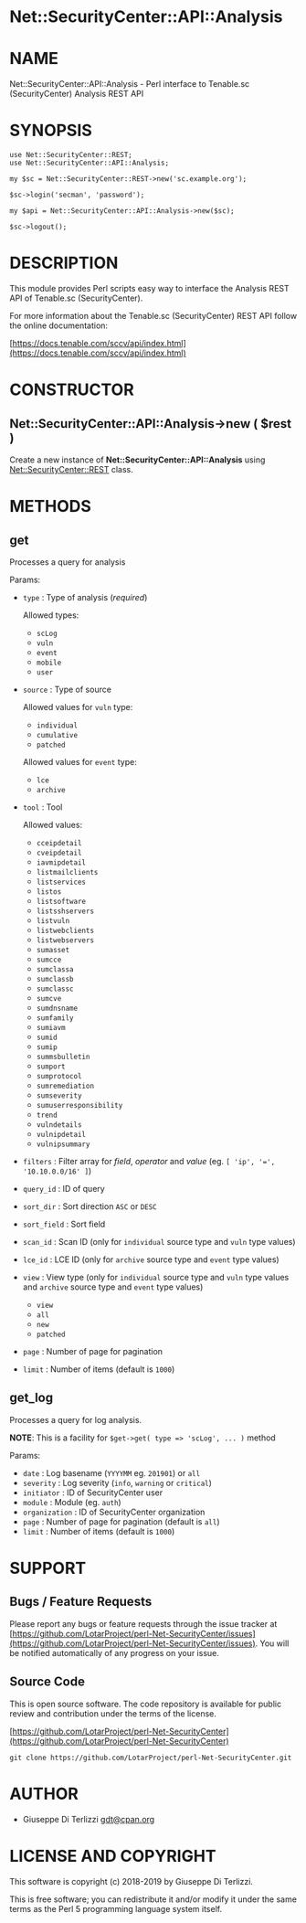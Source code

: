 # Net::SecurityCenter::API::Analysis
# NAME

Net::SecurityCenter::API::Analysis - Perl interface to Tenable.sc (SecurityCenter) Analysis REST API

# SYNOPSIS

    use Net::SecurityCenter::REST;
    use Net::SecurityCenter::API::Analysis;

    my $sc = Net::SecurityCenter::REST->new('sc.example.org');

    $sc->login('secman', 'password');

    my $api = Net::SecurityCenter::API::Analysis->new($sc);

    $sc->logout();

# DESCRIPTION

This module provides Perl scripts easy way to interface the Analysis REST API of Tenable.sc
(SecurityCenter).

For more information about the Tenable.sc (SecurityCenter) REST API follow the online documentation:

[https://docs.tenable.com/sccv/api/index.html](https://docs.tenable.com/sccv/api/index.html)

# CONSTRUCTOR

## Net::SecurityCenter::API::Analysis->new ( $rest )

Create a new instance of **Net::SecurityCenter::API::Analysis** using [Net::SecurityCenter::REST](net-securitycenter-rest.md) class.

# METHODS

## get

Processes a query for analysis

Params:

- `type` : Type of analysis (_required_)

    Allowed types:

    - `scLog`
    - `vuln`
    - `event`
    - `mobile`
    - `user`

- `source` : Type of source

    Allowed values for `vuln` type:

    - `individual`
    - `cumulative`
    - `patched`

    Allowed values for `event` type:

    - `lce`
    - `archive`

- `tool` : Tool

    Allowed values:

    - `cceipdetail`
    - `cveipdetail`
    - `iavmipdetail`
    - `listmailclients`
    - `listservices`
    - `listos`
    - `listsoftware`
    - `listsshservers`
    - `listvuln`
    - `listwebclients`
    - `listwebservers`
    - `sumasset`
    - `sumcce`
    - `sumclassa`
    - `sumclassb`
    - `sumclassc`
    - `sumcve`
    - `sumdnsname`
    - `sumfamily`
    - `sumiavm`
    - `sumid`
    - `sumip`
    - `summsbulletin`
    - `sumport`
    - `sumprotocol`
    - `sumremediation`
    - `sumseverity`
    - `sumuserresponsibility`
    - `trend`
    - `vulndetails`
    - `vulnipdetail`
    - `vulnipsummary`

- `filters` : Filter array for _field_, _operator_ and _value_ (eg. `[ 'ip', '=', '10.10.0.0/16' ]`)
- `query_id` : ID of query
- `sort_dir` : Sort direction `ASC` or `DESC`
- `sort_field` : Sort field
- `scan_id` : Scan ID (only for `individual` source type and `vuln` type values)
- `lce_id` : LCE ID (only for `archive` source type and `event` type values)
- `view` : View type (only for `individual` source type and `vuln` type values and `archive` source type and `event` type values)
    - `view`
    - `all`
    - `new`
    - `patched`
- `page` : Number of page for pagination
- `limit` : Number of items (default is `1000`)

## get\_log

Processes a query for log analysis.

**NOTE**: This is a facility for `$get->get( type => 'scLog', ... )` method

Params:

- `date` : Log basename (`YYYYMM` eg. `201901`) or `all`
- `severity` : Log severity (`info`, `warning` or `critical`)
- `initiator` : ID of SecurityCenter user
- `module` : Module (eg. `auth`)
- `organization` : ID of SecurityCenter organization
- `page` : Number of page for pagination (default is `all`)
- `limit` : Number of items (default is `1000`)

# SUPPORT

## Bugs / Feature Requests

Please report any bugs or feature requests through the issue tracker
at [https://github.com/LotarProject/perl-Net-SecurityCenter/issues](https://github.com/LotarProject/perl-Net-SecurityCenter/issues).
You will be notified automatically of any progress on your issue.

## Source Code

This is open source software.  The code repository is available for
public review and contribution under the terms of the license.

[https://github.com/LotarProject/perl-Net-SecurityCenter](https://github.com/LotarProject/perl-Net-SecurityCenter)

    git clone https://github.com/LotarProject/perl-Net-SecurityCenter.git

# AUTHOR

- Giuseppe Di Terlizzi <gdt@cpan.org>

# LICENSE AND COPYRIGHT

This software is copyright (c) 2018-2019 by Giuseppe Di Terlizzi.

This is free software; you can redistribute it and/or modify it under
the same terms as the Perl 5 programming language system itself.
